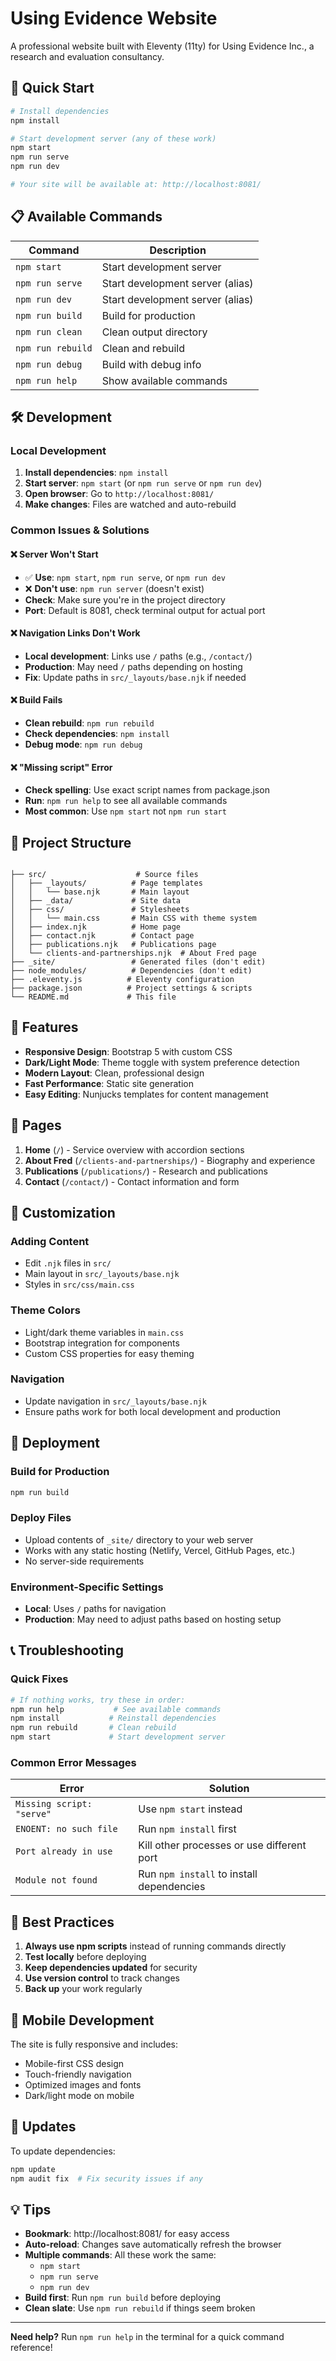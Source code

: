 # Using Evidence Website

A professional website built with Eleventy (11ty) for Using Evidence Inc., a research and evaluation consultancy.

## 🚀 Quick Start

```bash
# Install dependencies
npm install

# Start development server (any of these work)
npm start
npm run serve
npm run dev

# Your site will be available at: http://localhost:8081/
```

## 📋 Available Commands

| Command | Description |
|---------|-------------|
| `npm start` | Start development server |
| `npm run serve` | Start development server (alias) |
| `npm run dev` | Start development server (alias) |
| `npm run build` | Build for production |
| `npm run clean` | Clean output directory |
| `npm run rebuild` | Clean and rebuild |
| `npm run debug` | Build with debug info |
| `npm run help` | Show available commands |

## 🛠️ Development

### Local Development
1. **Install dependencies**: `npm install`
2. **Start server**: `npm start` (or `npm run serve` or `npm run dev`)
3. **Open browser**: Go to `http://localhost:8081/`
4. **Make changes**: Files are watched and auto-rebuild

### Common Issues & Solutions

#### ❌ Server Won't Start
- ✅ **Use**: `npm start`, `npm run serve`, or `npm run dev`
- ❌ **Don't use**: `npm run server` (doesn't exist)
- **Check**: Make sure you're in the project directory
- **Port**: Default is 8081, check terminal output for actual port

#### ❌ Navigation Links Don't Work
- **Local development**: Links use `/` paths (e.g., `/contact/`)
- **Production**: May need `/` paths depending on hosting
- **Fix**: Update paths in `src/_layouts/base.njk` if needed

#### ❌ Build Fails
- **Clean rebuild**: `npm run rebuild`
- **Check dependencies**: `npm install`
- **Debug mode**: `npm run debug`

#### ❌ "Missing script" Error
- **Check spelling**: Use exact script names from package.json
- **Run**: `npm run help` to see all available commands
- **Most common**: Use `npm start` not `npm run start`

## 📁 Project Structure

```

├── src/                    # Source files
│   ├── _layouts/          # Page templates
│   │   └── base.njk       # Main layout
│   ├── _data/             # Site data
│   ├── css/               # Stylesheets
│   │   └── main.css       # Main CSS with theme system
│   ├── index.njk          # Home page
│   ├── contact.njk        # Contact page
│   ├── publications.njk   # Publications page
│   └── clients-and-partnerships.njk  # About Fred page
├── _site/                 # Generated files (don't edit)
├── node_modules/          # Dependencies (don't edit)
├── .eleventy.js          # Eleventy configuration
├── package.json          # Project settings & scripts
└── README.md             # This file
```

## 🎨 Features

- **Responsive Design**: Bootstrap 5 with custom CSS
- **Dark/Light Mode**: Theme toggle with system preference detection
- **Modern Layout**: Clean, professional design
- **Fast Performance**: Static site generation
- **Easy Editing**: Nunjucks templates for content management

## 📄 Pages

1. **Home** (`/`) - Service overview with accordion sections
2. **About Fred** (`/clients-and-partnerships/`) - Biography and experience
3. **Publications** (`/publications/`) - Research and publications
4. **Contact** (`/contact/`) - Contact information and form

## 🔧 Customization

### Adding Content
- Edit `.njk` files in `src/`
- Main layout in `src/_layouts/base.njk`
- Styles in `src/css/main.css`

### Theme Colors
- Light/dark theme variables in `main.css`
- Bootstrap integration for components
- Custom CSS properties for easy theming

### Navigation
- Update navigation in `src/_layouts/base.njk`
- Ensure paths work for both local development and production

## 🚀 Deployment

### Build for Production
```bash
npm run build
```

### Deploy Files
- Upload contents of `_site/` directory to your web server
- Works with any static hosting (Netlify, Vercel, GitHub Pages, etc.)
- No server-side requirements

### Environment-Specific Settings
- **Local**: Uses `/` paths for navigation
- **Production**: May need to adjust paths based on hosting setup

## 📞 Troubleshooting

### Quick Fixes
```bash
# If nothing works, try these in order:
npm run help           # See available commands
npm install           # Reinstall dependencies
npm run rebuild       # Clean rebuild
npm start             # Start development server
```

### Common Error Messages

| Error | Solution |
|-------|----------|
| `Missing script: "serve"` | Use `npm start` instead |
| `ENOENT: no such file` | Run `npm install` first |
| `Port already in use` | Kill other processes or use different port |
| `Module not found` | Run `npm install` to install dependencies |

## 🌟 Best Practices

1. **Always use npm scripts** instead of running commands directly
2. **Test locally** before deploying
3. **Keep dependencies updated** for security
4. **Use version control** to track changes
5. **Back up** your work regularly

## 📱 Mobile Development

The site is fully responsive and includes:
- Mobile-first CSS design
- Touch-friendly navigation
- Optimized images and fonts
- Dark/light mode on mobile

## 🔄 Updates

To update dependencies:
```bash
npm update
npm audit fix  # Fix security issues if any
```

## 💡 Tips

- **Bookmark**: http://localhost:8081/ for easy access
- **Auto-reload**: Changes save automatically refresh the browser
- **Multiple commands**: All these work the same:
  - `npm start`
  - `npm run serve` 
  - `npm run dev`
- **Build first**: Run `npm run build` before deploying
- **Clean slate**: Use `npm run rebuild` if things seem broken

---

**Need help?** Run `npm run help` in the terminal for a quick command reference!
